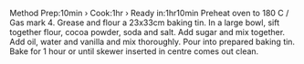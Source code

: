 Method
Prep:10min  ›  Cook:1hr  ›  Ready in:1hr10min 
Preheat oven to 180 C / Gas mark 4. Grease and flour a 23x33cm baking tin.
In a large bowl, sift together flour, cocoa powder, soda and salt. Add sugar and mix together.
Add oil, water and vanilla and mix thoroughly.
Pour into prepared baking tin. Bake for 1 hour or until skewer inserted in centre comes out clean.